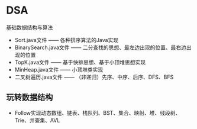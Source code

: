 # DSA
基础数据结构与算法
* Sort.java文件 —— 各种排序算法的Java实现
* BinarySearch.java文件 —— 二分查找的思想、最左边出现的位置、最右边出现的位置
* TopK.java文件 —— 基于快排思想、基于小顶堆思想实现
* MinHeap.java文件 —— 小顶堆类实现
* 二叉树遍历.java文件 —— （非递归）先序、中序、后序、DFS、BFS

## 玩转数据结构
* Follow实现动态数组、链表、栈队列、BST、集合、映射、堆、线段树、Trie、并查集、AVL

